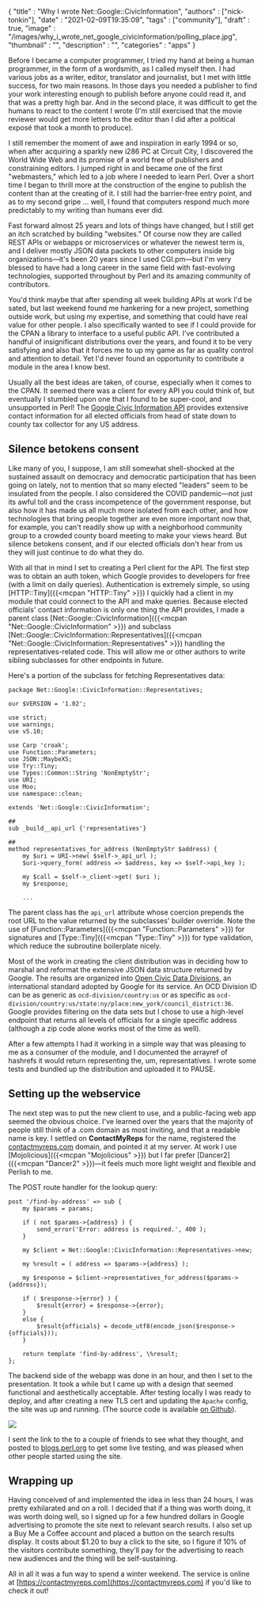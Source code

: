 
  {
    "title"       : "Why I wrote Net::Google::CivicInformation",
    "authors"     : ["nick-tonkin"],
    "date"        : "2021-02-09T19:35:09",
    "tags"        : ["community"],
    "draft"       : true,
    "image"       : "/images/why_i_wrote_net_google_civicinformation/polling_place.jpg",
    "thumbnail"   : "",
    "description" : "",
    "categories"  : "apps"
  }

Before I became a computer programmer, I tried my hand at being a human programmer, in the form of a wordsmith, as I called myself then. I had various jobs as a writer, editor, translator and journalist, but I met with little success, for two main reasons. In those days you needed a publisher to find your work interesting enough to publish before anyone could read it, and that was a pretty high bar. And in the second place, it was difficult to get the humans to react to the content I wrote (I'm still exercised that the movie reviewer would get more letters to the editor than I did after a political exposé that took a month to produce).

I still remember the moment of awe and inspiration in early 1994 or so, when after acquiring a sparkly new i286 PC at Circuit City, I discovered the World Wide Web and its promise of a world free of publishers and constraining editors. I jumped right in and became one of the first "webmasters," which led to a job where I needed to learn Perl. Over a short time I began to thrill more at the construction of the engine to publish the content than at the creating of it. I still had the barrier-free entry point, and as to my second gripe ... well, I found that computers respond much more predictably to my writing than humans ever did.

Fast forward almost 25 years and lots of things have changed, but I still get an itch scratched by building "websites." Of course now they are called REST APIs or webapps or microservices or whatever the newest term is, and I deliver mostly JSON data packets to other computers inside big organizations—it's been 20 years since I used CGI.pm—but I'm very blessed to have had a long career in the same field with fast-evolving technologies, supported throughout by Perl and its amazing community of contributors.

You'd think maybe that after spending all week building APIs at work I'd be sated, but last weekend found me hankering for a new project, something outside work, but using my expertise, and something that could have real value for other people. I also specifically wanted to see if I could provide for the CPAN a library to interface to a useful public API. I've contributed a handful of insignificant distributions over the years, and found it to be very satisfying and also that it forces me to up my game as far as quality control and attention to detail. Yet I'd never found an opportunity to contribute a module in the area I know best.

Usually all the best ideas are taken, of course, especially when it comes to the CPAN. It seemed there was a client for every API you could think of, but eventually I stumbled upon one that I found to be super-cool, and unsupported in Perl! The [Google Civic Information API](https://developers.google.com/civic-information) provides extensive contact information for all elected officials from head of state down to county tax collector for any US address.

## Silence betokens consent

Like many of you, I suppose, I am still somewhat shell-shocked at the sustained assault on democracy and democratic participation that has been going on lately, not to mention that so many elected "leaders" seem to be insulated from the people. I also considered the COVID pandemic—not just its awful toll and the crass incompetence of the government response, but also how it has made us all much more isolated from each other, and how technologies that bring people together are even more important now that, for example, you can't readily show up with a neighborhood community group to a crowded county board meeting to make your views heard. But silence betokens consent, and if our elected officials don't hear from us they will just continue to do what they do.

With all that in mind I set to creating a Perl client for the API. The first step was to obtain an auth token, which Google provides to developers for free (with a limit on daily queries). Authentication is extremely simple, so using [HTTP::Tiny]({{<mcpan "HTTP::Tiny" >}}) I quickly had a client in my module that could connect to the API and make queries. Because elected officials' contact information is only one thing the API provides, I made a parent class [Net::Google::CivicInformation]({{<mcpan "Net::Google::CivicInformation" >}}) and subclass [Net::Google::CivicInformation::Representatives]({{<mcpan "Net::Google::CivicInformation::Representatives" >}}) handling the representatives-related code. This will allow me or other authors to write sibling subclasses for other endpoints in future.

Here's a portion of the subclass for fetching Representatives data:
```
package Net::Google::CivicInformation::Representatives;

our $VERSION = '1.02';

use strict;
use warnings;
use v5.10;

use Carp 'croak';
use Function::Parameters;
use JSON::MaybeXS;
use Try::Tiny;
use Types::Common::String 'NonEmptyStr';
use URI;
use Moo;
use namespace::clean;

extends 'Net::Google::CivicInformation';

##
sub _build__api_url {'representatives'}

##
method representatives_for_address (NonEmptyStr $address) {
    my $uri = URI->new( $self->_api_url );
    $uri->query_form( address => $address, key => $self->api_key );

    my $call = $self->_client->get( $uri );
    my $response;

    ...

```

The parent class has the `api_url` attribute whose coercion prepends the root URL to the value returned by the subclasses' builder override. Note the use of [Function::Parameters]({{<mcpan "Function::Parameters" >}}) for signatures and [Type::Tiny]({{<mcpan "Type::Tiny" >}}) for type validation, which reduce the subroutine boilerplate nicely.

Most of the work in creating the client distribution was in deciding how to marshal and reformat the extensive JSON data structure returned by Google. The results are organized into [Open Civic Data Divisions](http://docs.opencivicdata.org/en/latest/proposals/0002.html), an international standard adopted by Google for its service. An OCD Division ID can be as generic as `ocd-division/country:us` or as specific as `ocd-division/country:us/state:ny/place:new_york/council_district:36`. Google provides filtering on the data sets but I chose to use a high-level endpoint that returns all levels of officials for a single specific address (although a zip code alone works most of the time as well).

After a few attempts I had it working in a simple way that was pleasing to me as a consumer of the module, and I documented the arrayref of hashrefs it would return representing the, um, representatives. I wrote some tests and bundled up the distribution and uploaded it to PAUSE.

## Setting up the webservice

The next step was to put the new client to use, and a public-facing web app seemed the obvious choice. I've learned over the years that the majority of people still think of a .com domain as most inviting, and that a readable name is key. I settled on **ContactMyReps** for the name, registered the [contactmyreps.com](https://contactmyreps.com) domain, and pointed it at my server. At work I use [Mojolicious]({{<mcpan "Mojolicious" >}}) but I far prefer [Dancer2]({{<mcpan "Dancer2" >}})—it feels much more light weight and flexible and Perlish to me.

The POST route handler for the lookup query:
```
post '/find-by-address' => sub {
    my $params = params;

    if ( not $params->{address} ) {
        send_error('Error: address is required.', 400 );
    }

    my $client = Net::Google::CivicInformation::Representatives->new;

    my %result = ( address => $params->{address} );

    my $response = $client->representatives_for_address($params->{address});

    if ( $response->{error} ) {
        $result{error} = $response->{error};
    }
    else {
        $result{officials} = decode_utf8(encode_json($response->{officials}));
    }

    return template 'find-by-address', \%result;
};
```

The backend side of the webapp was done in an hour, and then I set to the presentation. It took a while but I came up with a design that seemed functional and aesthetically acceptable. After testing locally I was ready to deploy, and after creating a new TLS cert and updating the `Apache` config, the site was up and running. (The source code is available [on Github](https://github.com/1nickt/ContactMyReps)).

![](/images/why_i_wrote_net_google_civicinformation/expanded.png)

I sent the link to the to a couple of friends to see what they thought, and posted to [blogs.perl.org](http://blogs.perl.org/users/1nickt/2021/02/who-you-gonna-call-perl-client-and-website-for-google-civic-information-api.html) to get some live testing, and was pleased when other people started using the site.

## Wrapping up

Having conceived of and implemented the idea in less than 24 hours, I was pretty exhilarated and on a roll. I decided that if a thing was worth doing, it was worth doing well, so I signed up for a few hundred dollars in Google advertising to promote the site next to relevant search results. I also set up a Buy Me a Coffee account and placed a button on the search results display. It costs about $1.20 to buy a click to the site, so I figure if 10% of the visitors contribute something, they'll pay for the advertising to reach new audiences and the thing will be self-sustaining.

All in all it was a fun way to spend a winter weekend. The service is online at [https://contactmyreps.com](https://contactmyreps.com) if you'd like to check it out!
